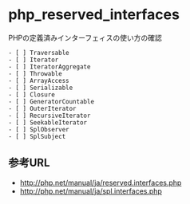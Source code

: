 # php_reserved_interfaces

PHPの定義済みインターフェィスの使い方の確認

```
- [ ] Traversable
- [ ] Iterator
- [ ] IteratorAggregate
- [ ] Throwable
- [ ] ArrayAccess
- [ ] Serializable
- [ ] Closure
- [ ] GeneratorCountable
- [ ] OuterIterator
- [ ] RecursiveIterator
- [ ] SeekableIterator
- [ ] SplObserver
- [ ] SplSubject
```

## 参考URL

* http://php.net/manual/ja/reserved.interfaces.php
* http://php.net/manual/ja/spl.interfaces.php

